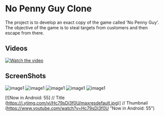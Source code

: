 # No Penny Guy Clone
The project is to develop an exact copy of the game called 'No Penny Guy'. The objective of the game is to steal targets from customers and then escape from there.
## Videos
[![Watch the video](Views/1.PNG)](https://www.youtube.com/watch?v=QMHMOrEgAqE)
## ScreenShots
![image1](Views/1.PNG)
![image1](Views/2.PNG)
![image1](Views/3.PNG)
![image1](Views/4.PNG)
![image1](Views/5.PNG)

[![Now in Android: 55]          // Title
(https://i.ytimg.com/vi/Hc79sDi3f0U/maxresdefault.jpg)] // Thumbnail
(https://www.youtube.com/watch?v=Hc79sDi3f0U "Now in Android: 55")
